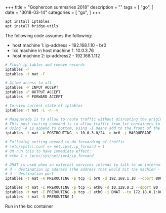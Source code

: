 +++
title = "Gophercon summaries 2018"
description = ""
tags = [
    "go",
]
date = "3018-03-14"
categories = [
    "go",
]
+++

```bash
apt install iptables
apt install bridge-utils
```

The following code assumes the following:

- host machine 1: ip-address - 192.168.1.10 - br0
- lxc machine in host machine 1: 10.0.3.76
- host machine 2: ip-address2 - 192.168.1.112

```bash
# Flush ip tables and remove records
iptables -F
iptables -t nat -F

# Allow access to all
iptables -P INPUT ACCEPT
iptables -P OUTPUT ACCEPT
iptables -P FORWARD ACCEPT

# To view current state of iptables
iptables -t nat -L -n -v

# Masquerade is to allow to route traffic without disrupting the original traffic.
# This post routing command is to allow traffic from lxc containers to go to the internet just fine
# Using -A is append to bottom, Using -I means add to the front of the list
iptables -t nat -A POSTROUTING -s 10.0.3.0/24 -o br0 -j MASQUERADE

# Following setting needed to do forwarding of traffic
# /etc/systcl.conf => net.ipv4.ip_forward = 1
# OR run this to have immediate effect:
# echo 1 > /proc/sys/net/ipv4/ip_forward

# DNAT is used when an external services intends to talk to an internal service (in this case, an lxc container)
# d - destination ip address (The address that would hit the machien - usually the eth0 network interface)
# d - destination port
iptables -t nat -A PREROUTING -p tcp -i br0 -d 192.168.1.10 --dport 8080 -j DNAT --to 10.0.3.76:80

iptables -t nat -I PREROUTING -p tcp -i eth0 -d 10.128.0.3 --dport 80 -j DNAT --to 172.18.0.1:8080
iptables -t nat -I PREROUTING -p tcp -i eth0 -j DNAT --to 172.18.0.1:8080
iptables -t nat -D PREROUTING 1
```

Run in the lxc container

```bash

```
